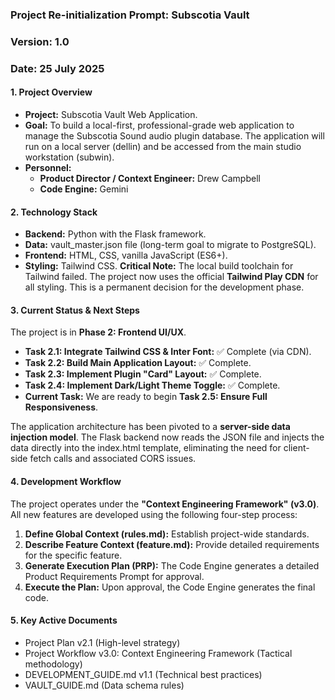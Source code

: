 ### **Project Re-initialization Prompt: Subscotia Vault**

### **Version: 1.0**

### **Date: 25 July 2025**

#### **1\. Project Overview**

* **Project:** Subscotia Vault Web Application.  
* **Goal:** To build a local-first, professional-grade web application to manage the Subscotia Sound audio plugin database. The application will run on a local server (dellin) and be accessed from the main studio workstation (subwin).  
* **Personnel:**  
  * **Product Director / Context Engineer:** Drew Campbell  
  * **Code Engine:** Gemini

#### **2\. Technology Stack**

* **Backend:** Python with the Flask framework.  
* **Data:** vault\_master.json file (long-term goal to migrate to PostgreSQL).  
* **Frontend:** HTML, CSS, vanilla JavaScript (ES6+).  
* **Styling:** Tailwind CSS. **Critical Note:** The local build toolchain for Tailwind failed. The project now uses the official **Tailwind Play CDN** for all styling. This is a permanent decision for the development phase.

#### **3\. Current Status & Next Steps**

The project is in **Phase 2: Frontend UI/UX**.

* **Task 2.1: Integrate Tailwind CSS & Inter Font:** ✅ Complete (via CDN).  
* **Task 2.2: Build Main Application Layout:** ✅ Complete.  
* **Task 2.3: Implement Plugin "Card" Layout:** ✅ Complete.  
* **Task 2.4: Implement Dark/Light Theme Toggle:** ✅ Complete.  
* **Current Task:** We are ready to begin **Task 2.5: Ensure Full Responsiveness**.

The application architecture has been pivoted to a **server-side data injection model**. The Flask backend now reads the JSON file and injects the data directly into the index.html template, eliminating the need for client-side fetch calls and associated CORS issues.

#### **4\. Development Workflow**

The project operates under the **"Context Engineering Framework" (v3.0)**. All new features are developed using the following four-step process:

1. **Define Global Context (rules.md):** Establish project-wide standards.  
2. **Describe Feature Context (feature.md):** Provide detailed requirements for the specific feature.  
3. **Generate Execution Plan (PRP):** The Code Engine generates a detailed Product Requirements Prompt for approval.  
4. **Execute the Plan:** Upon approval, the Code Engine generates the final code.

#### **5\. Key Active Documents**

* Project Plan v2.1 (High-level strategy)  
* Project Workflow v3.0: Context Engineering Framework (Tactical methodology)  
* DEVELOPMENT\_GUIDE.md v1.1 (Technical best practices)  
* VAULT\_GUIDE.md (Data schema rules)